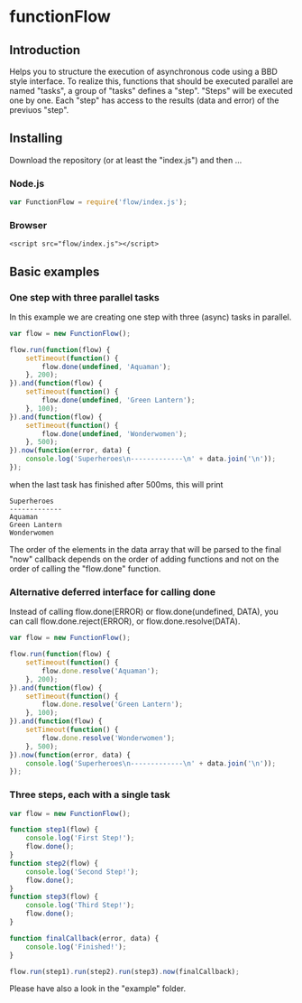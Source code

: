 # functionFlow

## Introduction
Helps you to structure the execution of asynchronous code using a BBD style interface.
To realize this, functions that should be executed parallel are named "tasks", a group of "tasks" defines a "step".
"Steps" will be executed one by one. Each "step" has access to the results (data and error) of the previuos "step".

## Installing

Download the repository (or at least the "index.js") and then ...

### Node.js
```js
var FunctionFlow = require('flow/index.js');
```
### Browser
```
<script src="flow/index.js"></script>
```

## Basic examples

### One step with three parallel tasks
In this example we are creating one step with three (async) tasks in parallel.
```js
var flow = new FunctionFlow();

flow.run(function(flow) {
	setTimeout(function() {
		flow.done(undefined, 'Aquaman');
	}, 200);
}).and(function(flow) {
	setTimeout(function() {
		flow.done(undefined, 'Green Lantern');
	}, 100);
}).and(function(flow) {
	setTimeout(function() {
		flow.done(undefined, 'Wonderwomen');
	}, 500);
}).now(function(error, data) {
	console.log('Superheroes\n-------------\n' + data.join('\n'));
});
```
when the last task has finished after 500ms, this will print
```
Superheroes
-------------
Aquaman
Green Lantern
Wonderwomen
```
The order of the elements in the data array that will be parsed to the final "now" callback depends on the order of adding functions and not on the order of calling the "flow.done" function.

### Alternative deferred interface for calling done
Instead of calling flow.done(ERROR) or flow.done(undefined, DATA), you can call flow.done.reject(ERROR), or flow.done.resolve(DATA).
```js
var flow = new FunctionFlow();

flow.run(function(flow) {
	setTimeout(function() {
		flow.done.resolve('Aquaman');
	}, 200);
}).and(function(flow) {
	setTimeout(function() {
		flow.done.resolve('Green Lantern');
	}, 100);
}).and(function(flow) {
	setTimeout(function() {
		flow.done.resolve('Wonderwomen');
	}, 500);
}).now(function(error, data) {
	console.log('Superheroes\n-------------\n' + data.join('\n'));
});
```

### Three steps, each with a single task
```js
var flow = new FunctionFlow();

function step1(flow) {
	console.log('First Step!');
	flow.done();
}
function step2(flow) {
	console.log('Second Step!');
	flow.done();
}
function step3(flow) {
	console.log('Third Step!');
	flow.done();
}

function finalCallback(error, data) {
	console.log('Finished!');
}

flow.run(step1).run(step2).run(step3).now(finalCallback);
```

Please have also a look in the "example" folder.
